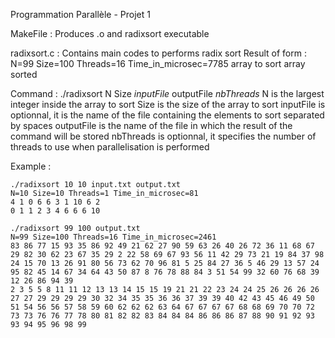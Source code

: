 Programmation Parallèle - Projet 1

MakeFile :
    Produces .o and radixsort executable 

radixsort.c :
    Contains main codes to performs radix sort
    Result of form : 
        N=99 Size=100 Threads=16 Time_in_microsec=7785
        array to sort
        array sorted

Command :
    ./radixsort N Size *inputFile* outputFile *nbThreads*
    N is the largest integer inside the array to sort 
    Size is the size of the array to sort
    inputFile is optionnal, it is the name of the file containing the elements to sort separated by spaces 
    outputFile is the name of the file in which the result of the command will be stored 
    nbThreads is optionnal, it specifies the number of threads to use when parallelisation is performed

Example : 

    ./radixsort 10 10 input.txt output.txt
    N=10 Size=10 Threads=1 Time_in_microsec=81
    4 1 0 6 6 3 1 10 6 2 
    0 1 1 2 3 4 6 6 6 10

    ./radixsort 99 100 output.txt
    N=99 Size=100 Threads=16 Time_in_microsec=2461
    83 86 77 15 93 35 86 92 49 21 62 27 90 59 63 26 40 26 72 36 11 68 67 29 82 30 62 23 67 35 29 2 22 58 69 67 93 56 11 42 29 73 21 19 84 37 98 24 15 70 13 26 91 80 56 73 62 70 96 81 5 25 84 27 36 5 46 29 13 57 24 95 82 45 14 67 34 64 43 50 87 8 76 78 88 84 3 51 54 99 32 60 76 68 39 12 26 86 94 39 
    2 3 5 5 8 11 11 12 13 13 14 15 15 19 21 21 22 23 24 24 25 26 26 26 26 27 27 29 29 29 29 30 32 34 35 35 36 36 37 39 39 40 42 43 45 46 49 50 51 54 56 56 57 58 59 60 62 62 62 63 64 67 67 67 67 68 68 69 70 70 72 73 73 76 76 77 78 80 81 82 82 83 84 84 84 86 86 86 87 88 90 91 92 93 93 94 95 96 98 99 

